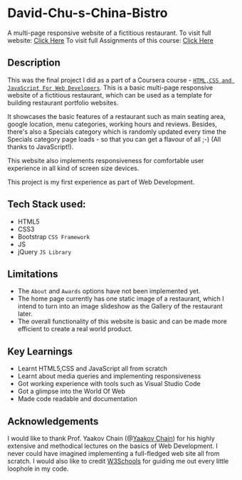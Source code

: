 # David-Chu-s-China-Bistro
A multi-page responsive website of a fictitious restaurant.
To visit full website: [Click Here]()
To visit full Assignments of this course: [Click Here](https://github.com/Sachin10-05/HTML-CSS-and-JS-For-Web-Developers)


## Description
This was the final project I did as a part of a Coursera course - [`HTML,CSS and JavaScript For Web Developers`](https://www.coursera.org/learn/html-css-javascript-for-web-developers/home/welcome). This is a basic multi-page responsive website of a fictitious restaurant, which can be used as a template for building restaurant portfolio websites.

It showcases the basic features of a restaurant such as main seating area, google location, menu categories, working hours and reviews. Besides, there's also a Specials category which is randomly updated every time the Specials category page loads - so that you can get a flavour of all ;-) (All thanks to JavaScript!).

This website also implements responsiveness for comfortable user experience in all kind of screen size devices.

This project is my first experience as part of Web Development.


## Tech Stack used:
- HTML5
- CSS3
- Bootstrap `CSS Framework`
- JS
- jQuery `JS Library`


## Limitations
* The `About` and `Awards` options have not been implemented yet.
* The home page currently has one static image of a restaurant, which I intend to turn into an image slideshow as the Gallery of the restaurant later.
* The overall functionality of this website is basic and can be made more efficient to create a real world product.


## Key Learnings
* Learnt HTML5,CSS and JavaScript all from scratch
* Learnt about media queries and implementing responsiveness
* Got working experience with tools such as Visual Studio Code
* Got a glimpse into the World Of Web
* Made code readable and documentation


## Acknowledgements
I would like to thank Prof. Yaakov Chain (@[Yaakov Chain](https://clearlydecoded.com/)) for his highly extensive and methodical lectures on the basics of Web Development. I never could have imagined implementing a full-fledged web site all from scratch.
I would also like to credit [W3Schools](https://www.w3schools.com/) for guiding me out every little loophole in my code.

